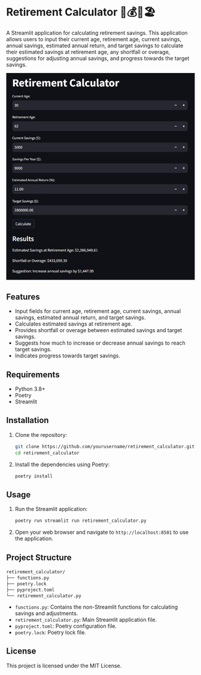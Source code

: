 # Retirement Calculator 🚀💰💵🏖️

A Streamlit application for calculating retirement savings. This application allows users to input their current age, retirement age, current savings, annual savings, estimated annual return, and target savings to calculate their estimated savings at retirement age, any shortfall or overage, suggestions for adjusting annual savings, and progress towards the target savings.

![Screenshot of the Retirement Calculator](screenshot.jpg)

## Features

- Input fields for current age, retirement age, current savings, annual savings, estimated annual return, and target savings.
- Calculates estimated savings at retirement age.
- Provides shortfall or overage between estimated savings and target savings.
- Suggests how much to increase or decrease annual savings to reach target savings.
- Indicates progress towards target savings.

## Requirements

- Python 3.8+
- Poetry
- Streamlit

## Installation

1. Clone the repository:

   ```bash
   git clone https://github.com/yourusername/retirement_calculator.git
   cd retirement_calculator
   ```

2. Install the dependencies using Poetry:

   ```bash
   poetry install
   ```

## Usage

1. Run the Streamlit application:

   ```bash
   poetry run streamlit run retirement_calculator.py
   ```

2. Open your web browser and navigate to `http://localhost:8501` to use the application.

## Project Structure

```
retirement_calculator/
├── functions.py
├── poetry.lock
├── pyproject.toml
└── retirement_calculator.py
```

- `functions.py`: Contains the non-Streamlit functions for calculating savings and adjustments.
- `retirement_calculator.py`: Main Streamlit application file.
- `pyproject.toml`: Poetry configuration file.
- `poetry.lock`: Poetry lock file.

## License

This project is licensed under the MIT License.
